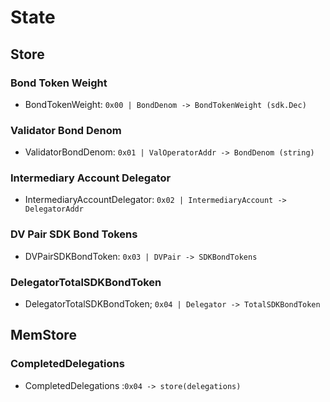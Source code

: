 <!--
order: 1
-->

# State

## Store

### Bond Token Weight

* BondTokenWeight: `0x00 | BondDenom -> BondTokenWeight (sdk.Dec)`

### Validator Bond Denom

* ValidatorBondDenom: `0x01 | ValOperatorAddr -> BondDenom (string)`

### Intermediary Account Delegator

* IntermediaryAccountDelegator: `0x02 | IntermediaryAccount -> DelegatorAddr`

### DV Pair SDK Bond Tokens

* DVPairSDKBondToken: `0x03 | DVPair -> SDKBondTokens`

### DelegatorTotalSDKBondToken

* DelegatorTotalSDKBondToken; `0x04 | Delegator -> TotalSDKBondToken`

## MemStore

### CompletedDelegations

* CompletedDelegations :`0x04 -> store(delegations)`